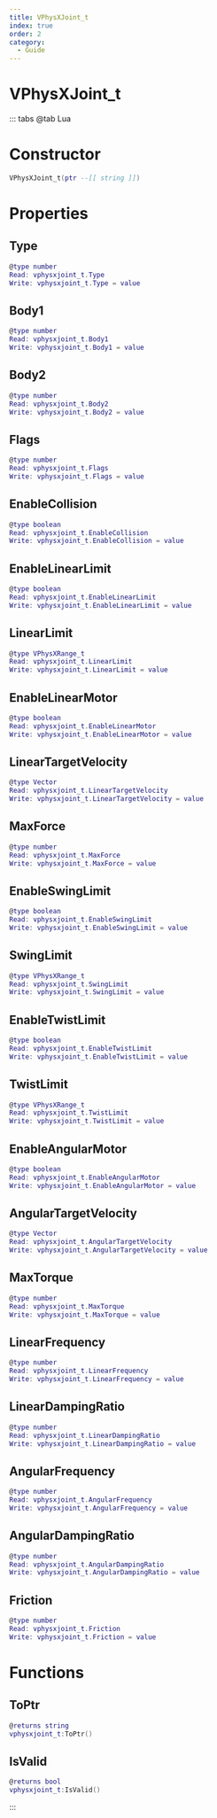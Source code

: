 ```yaml
---
title: VPhysXJoint_t
index: true
order: 2
category:
  - Guide
---
```


# VPhysXJoint_t

::: tabs
@tab Lua
# Constructor
```lua
VPhysXJoint_t(ptr --[[ string ]])
```
# Properties
## Type 
```lua
@type number
Read: vphysxjoint_t.Type
Write: vphysxjoint_t.Type = value
```
## Body1 
```lua
@type number
Read: vphysxjoint_t.Body1
Write: vphysxjoint_t.Body1 = value
```
## Body2 
```lua
@type number
Read: vphysxjoint_t.Body2
Write: vphysxjoint_t.Body2 = value
```
## Flags 
```lua
@type number
Read: vphysxjoint_t.Flags
Write: vphysxjoint_t.Flags = value
```
## EnableCollision 
```lua
@type boolean
Read: vphysxjoint_t.EnableCollision
Write: vphysxjoint_t.EnableCollision = value
```
## EnableLinearLimit 
```lua
@type boolean
Read: vphysxjoint_t.EnableLinearLimit
Write: vphysxjoint_t.EnableLinearLimit = value
```
## LinearLimit 
```lua
@type VPhysXRange_t
Read: vphysxjoint_t.LinearLimit
Write: vphysxjoint_t.LinearLimit = value
```
## EnableLinearMotor 
```lua
@type boolean
Read: vphysxjoint_t.EnableLinearMotor
Write: vphysxjoint_t.EnableLinearMotor = value
```
## LinearTargetVelocity 
```lua
@type Vector
Read: vphysxjoint_t.LinearTargetVelocity
Write: vphysxjoint_t.LinearTargetVelocity = value
```
## MaxForce 
```lua
@type number
Read: vphysxjoint_t.MaxForce
Write: vphysxjoint_t.MaxForce = value
```
## EnableSwingLimit 
```lua
@type boolean
Read: vphysxjoint_t.EnableSwingLimit
Write: vphysxjoint_t.EnableSwingLimit = value
```
## SwingLimit 
```lua
@type VPhysXRange_t
Read: vphysxjoint_t.SwingLimit
Write: vphysxjoint_t.SwingLimit = value
```
## EnableTwistLimit 
```lua
@type boolean
Read: vphysxjoint_t.EnableTwistLimit
Write: vphysxjoint_t.EnableTwistLimit = value
```
## TwistLimit 
```lua
@type VPhysXRange_t
Read: vphysxjoint_t.TwistLimit
Write: vphysxjoint_t.TwistLimit = value
```
## EnableAngularMotor 
```lua
@type boolean
Read: vphysxjoint_t.EnableAngularMotor
Write: vphysxjoint_t.EnableAngularMotor = value
```
## AngularTargetVelocity 
```lua
@type Vector
Read: vphysxjoint_t.AngularTargetVelocity
Write: vphysxjoint_t.AngularTargetVelocity = value
```
## MaxTorque 
```lua
@type number
Read: vphysxjoint_t.MaxTorque
Write: vphysxjoint_t.MaxTorque = value
```
## LinearFrequency 
```lua
@type number
Read: vphysxjoint_t.LinearFrequency
Write: vphysxjoint_t.LinearFrequency = value
```
## LinearDampingRatio 
```lua
@type number
Read: vphysxjoint_t.LinearDampingRatio
Write: vphysxjoint_t.LinearDampingRatio = value
```
## AngularFrequency 
```lua
@type number
Read: vphysxjoint_t.AngularFrequency
Write: vphysxjoint_t.AngularFrequency = value
```
## AngularDampingRatio 
```lua
@type number
Read: vphysxjoint_t.AngularDampingRatio
Write: vphysxjoint_t.AngularDampingRatio = value
```
## Friction 
```lua
@type number
Read: vphysxjoint_t.Friction
Write: vphysxjoint_t.Friction = value
```
# Functions
## ToPtr
```lua
@returns string
vphysxjoint_t:ToPtr()
```
## IsValid
```lua
@returns bool
vphysxjoint_t:IsValid()
```

:::